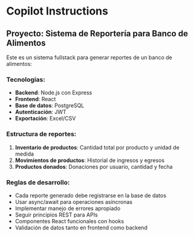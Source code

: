 # Copilot Instructions

<!-- Use this file to provide workspace-specific custom instructions to Copilot. For more details, visit https://code.visualstudio.com/docs/copilot/copilot-customization#_use-a-githubcopilotinstructionsmd-file -->

## Proyecto: Sistema de Reportería para Banco de Alimentos

Este es un sistema fullstack para generar reportes de un banco de alimentos:

### Tecnologías:
- **Backend**: Node.js con Express
- **Frontend**: React
- **Base de datos**: PostgreSQL
- **Autenticación**: JWT
- **Exportación**: Excel/CSV

### Estructura de reportes:
1. **Inventario de productos**: Cantidad total por producto y unidad de medida
2. **Movimientos de productos**: Historial de ingresos y egresos
3. **Productos donados**: Donaciones por usuario, cantidad y fecha

### Reglas de desarrollo:
- Cada reporte generado debe registrarse en la base de datos
- Usar async/await para operaciones asíncronas
- Implementar manejo de errores apropiado
- Seguir principios REST para APIs
- Componentes React funcionales con hooks
- Validación de datos tanto en frontend como backend
